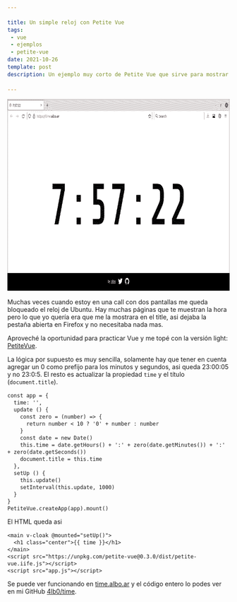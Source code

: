 ```yaml
---

title: Un simple reloj con Petite Vue
tags:
 - vue
 - ejemplos
 - petite-vue
date: 2021-10-26
template: post
description: Un ejemplo muy corto de Petite Vue que sirve para mostrar la hora en una pestaña del navegador.

---
```


<img src="screenshot-time-web.png" alt="Screenshot de la web del reloj" width="800" height="434" />

Muchas veces cuando estoy en una call con dos pantallas me queda bloqueado el reloj de Ubuntu. Hay muchas páginas que te muestran la hora pero lo que yo quería era que me la mostrara en el title, asi dejaba la pestaña abierta en Firefox y no necesitaba nada mas.

Aproveché la oportunidad para practicar Vue y me topé con la versión light: [PetiteVue](https://github.com/vuejs/petite-vue#readme).

La lógica por supuesto es muy sencilla, solamente hay que tener en cuenta agregar un 0 como prefijo para los minutos y segundos, asi queda 23:00:05 y no 23:0:5.
El resto es actualizar la propiedad `time` y el título (`document.title`).

```
const app = {
  time: '',
  update () {
    const zero = (number) => {
      return number < 10 ? '0' + number : number
    }
    const date = new Date()
    this.time = date.getHours() + ':' + zero(date.getMinutes()) + ':' + zero(date.getSeconds())
    document.title = this.time
  },
  setUp () {
    this.update()
    setInterval(this.update, 1000)
  }
}
PetiteVue.createApp(app).mount()
```

El HTML queda asi

```
<main v-cloak @mounted="setUp()">
  <h1 class="center">{{ time }}</h1>
</main>
<script src="https://unpkg.com/petite-vue@0.3.0/dist/petite-vue.iife.js"></script>
<script src="app.js"></script>
```

Se puede ver funcionando en [time.albo.ar](https://time.albo.ar) y el código entero lo podes ver en mi GitHub [4lb0/time](https://github.com/4lb0/time).

